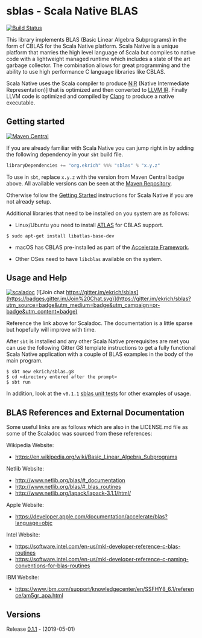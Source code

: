 # sblas - Scala Native BLAS
[![Build Status](https://travis-ci.org/ekrich/sblas.svg?branch=master)](https://travis-ci.org/ekrich/sblas)

This library implements BLAS (Basic Linear Algebra Subprograms) in the form
of CBLAS for the Scala Native platform. Scala Native is a unique platform that
marries the high level language of Scala but compiles to native code with a
lightweight managed runtime which includes a state of the art garbage collector.
The combination allows for great programming and the ability to use high
performance C language libraries like CBLAS.

Scala Native uses the Scala compiler to produce
[NIR](https://scala-native.readthedocs.io/en/latest/contrib/nir.html)
(Native Intermediate Representation)] that is optimized and then
converted to [LLVM IR](http://llvm.org/). Finally LLVM code is optimized
and compiled by [Clang](http://clang.llvm.org/) to produce a native executable.

## Getting started
[![Maven Central](https://img.shields.io/maven-central/v/org.ekrich/sblas_native0.3_2.11.svg)](https://maven-badges.herokuapp.com/maven-central/org.ekrich/sblas_native0.3_2.11)

If you are already familiar with Scala Native you can jump right in by adding the following dependency in your `sbt` build file.

```scala
libraryDependencies += "org.ekrich" %%% "sblas" % "x.y.z"
```

To use in `sbt`, replace `x.y.z` with the version from Maven Central badge above.
All available versions can be seen at the [Maven Repository](https://mvnrepository.com/artifact/org.ekrich/sblas).

Otherwise follow the [Getting Started](https://scala-native.readthedocs.io/en/latest/user/setup.html)
instructions for Scala Native if you are not already setup.

Additional libraries that need to be installed on you system are as follows:

* Linux/Ubuntu you need to install [ATLAS](http://math-atlas.sourceforge.net/) for CBLAS
support.

```
$ sudo apt-get install libatlas-base-dev
```

* macOS has CBLAS pre-installed as part of the [Accelerate Framework](https://developer.apple.com/documentation/accelerate).

* Other OSes need to have `libcblas` available on the system.

## Usage and Help
[![scaladoc](https://www.javadoc.io/badge/org.ekrich/sblas_native0.3_2.11.svg?label=scaladoc)](https://www.javadoc.io/doc/org.ekrich/sblas_native0.3_2.11)
[![Join chat https://gitter.im/ekrich/sblas](https://badges.gitter.im/Join%20Chat.svg)](https://gitter.im/ekrich/sblas?utm_source=badge&utm_medium=badge&utm_campaign=pr-badge&utm_content=badge)

Reference the link above for Scaladoc. The documentation is a little sparse but hopefully will improve with time.

After `sbt` is installed and any other Scala Native prerequisites are met you can use the following Gitter G8 template instructions to get a fully functional Scala Native application with a couple of BLAS examples in the body of the main program.

```
$ sbt new ekrich/sblas.g8
$ cd <directory entered after the prompt>
$ sbt run
```

In addition, look at the `v0.1.1` [sblas unit tests](https://github.com/ekrich/sblas/blob/v0.1.1/sblas/src/test/scala/org/ekrich/blas/snic/BlasSuite.scala) for other examples of usage.

## BLAS References and External Documentation

Some useful links are as follows which are also in the LICENSE.md file as some of the Scaladoc was sourced from these references:

Wikipedia Website:
- https://en.wikipedia.org/wiki/Basic_Linear_Algebra_Subprograms

Netlib Website:
- http://www.netlib.org/blas/#_documentation
- http://www.netlib.org/blas/#_blas_routines
- http://www.netlib.org/lapack/lapack-3.1.1/html/

Apple Website:
- https://developer.apple.com/documentation/accelerate/blas?language=objc

Intel Website:
- https://software.intel.com/en-us/mkl-developer-reference-c-blas-routines
- https://software.intel.com/en-us/mkl-developer-reference-c-naming-conventions-for-blas-routines

IBM Website:
- https://www.ibm.com/support/knowledgecenter/en/SSFHY8_6.1/reference/am5gr_apa.html

## Versions

Release [0.1.1](https://github.com/ekrich/sblas/releases/tag/v0.1.1) - (2019-05-01)<br/>
